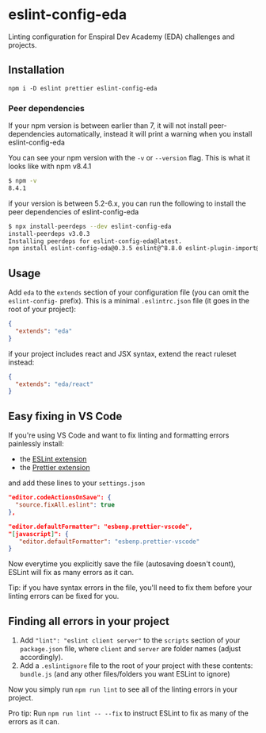 # eslint-config-eda

Linting configuration for Enspiral Dev Academy (EDA) challenges and projects.

## Installation

`npm i -D eslint prettier eslint-config-eda`

### Peer dependencies

If your npm version is between earlier than 7, it will not install peer-dependencies automatically, instead it will print a warning when you install eslint-config-eda

You can see your npm version with the `-v` or `--version` flag. This is what it looks like with npm v8.4.1

```sh
$ npm -v
8.4.1
```

if your version is between 5.2-6.x, you can run the following to install the peer dependencies of eslint-config-eda

```sh
$ npx install-peerdeps --dev eslint-config-eda
install-peerdeps v3.0.3
Installing peerdeps for eslint-config-eda@latest.
npm install eslint-config-eda@0.3.5 eslint@^8.8.0 eslint-plugin-import@^2.25.4 eslint-plugin-jest@^26.0.0 eslint-plugin-node@^11.1.0 eslint-plugin-prettier@^4.0.0 eslint-plugin-promise@^6.0.0 eslint-plugin-react@^7.28.0 --save-dev
```

## Usage

Add `eda` to the `extends` section of your configuration file (you can omit the `eslint-config-` prefix). This is a minimal `.eslintrc.json` file (it goes in the root of your project):

```json
{
  "extends": "eda"
}
```

if your project includes react and JSX syntax, extend the react ruleset instead:

```json
{
  "extends": "eda/react"
}
```

## Easy fixing in VS Code

If you're using VS Code and want to fix linting and formatting errors painlessly install:

- the [ESLint extension](https://marketplace.visualstudio.com/items?itemName=dbaeumer.vscode-eslint)
- the [Prettier extension](https://marketplace.visualstudio.com/items?itemName=esbenp.prettier-vscode)

and add these lines to your `settings.json`

```json
"editor.codeActionsOnSave": {
  "source.fixAll.eslint": true
},

"editor.defaultFormatter": "esbenp.prettier-vscode",
"[javascript]": {
   "editor.defaultFormatter": "esbenp.prettier-vscode"
}
```

Now everytime you explicitly save the file (autosaving doesn't count), ESLint will fix as many errors as it can.

Tip: if you have syntax errors in the file, you'll need to fix them before your linting errors can be fixed for you.

## Finding all errors in your project

1. Add `"lint": "eslint client server"` to the `scripts` section of your `package.json` file, where `client` and `server` are folder names (adjust accordingly).
2. Add a `.eslintignore` file to the root of your project with these contents: `bundle.js` (and any other files/folders you want ESLint to ignore)

Now you simply run `npm run lint` to see all of the linting errors in your project.

Pro tip: Run `npm run lint -- --fix` to instruct ESLint to fix as many of the errors as it can.
